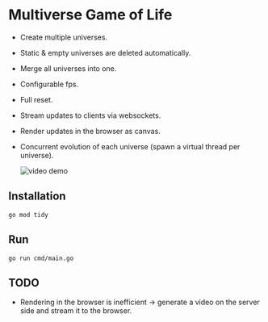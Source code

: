 # Multiverse Game of Life

- Create multiple universes.
- Static & empty universes are deleted automatically.
- Merge all universes into one.
- Configurable fps.
- Full reset.
- Stream updates to clients via websockets.
- Render updates in the browser as canvas.
- Concurrent evolution of each universe (spawn a virtual thread per universe).

  ![video demo]([link](https://raw.githubusercontent.com/ride90/game-of-life/master/static/demo.mp4))

## Installation
`go mod tidy`

## Run
`go run cmd/main.go`

## TODO
- Rendering in the browser is inefficient -> generate a video on the server side and stream it to the browser.
